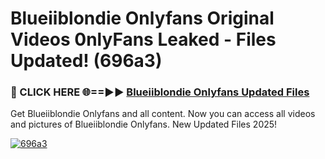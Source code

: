 # Blueiiblondie Onlyfans Original Videos 0nlyFans Leaked - Files Updated! (696a3)

<h3>🔴 CLICK HERE 🌐==►► <a href="https://tinyurl.com/2jnfzry5" rel="nofollow">Blueiiblondie Onlyfans Updated Files</a></h3>

Get Blueiiblondie Onlyfans and all content. Now you can access all videos and pictures of Blueiiblondie Onlyfans. New Updated Files 2025!

[![696a3](https://i.imgur.com/GyGTBgg.gif)](https://tinyurl.com/2jnfzry5)
